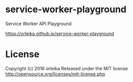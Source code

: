 # service-worker-playground
Service Worker API Playground

https://orleika.github.io/service-worker-playground

# License
Copyright (c) 2016 orleika
Released under the MIT license
http://opensource.org/licenses/mit-license.php
